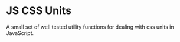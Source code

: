 # JS CSS Units

A small set of well tested utility functions for dealing with css units in
JavaScript.
